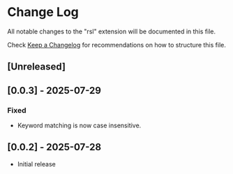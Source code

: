 # Change Log

All notable changes to the "rsl" extension will be documented in this file.

Check [Keep a Changelog](http://keepachangelog.com/) for recommendations on how to structure this file.

## [Unreleased]

## [0.0.3] - 2025-07-29

### Fixed

- Keyword matching is now case insensitive.

## [0.0.2] - 2025-07-28

- Initial release
